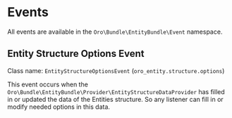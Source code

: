 <a id="dev-entities-events"></a>

# Events

All events are available in the `Oro\Bundle\EntityBundle\Event` namespace.

## Entity Structure Options Event

Class name: `EntityStructureOptionsEvent` (`oro_entity.structure.options`)

This event occurs when
the `Oro\Bundle\EntityBundle\Provider\EntityStructureDataProvider` has filled in or updated the data of the Entities
structure. So any listener can fill in or modify needed options in this data.
